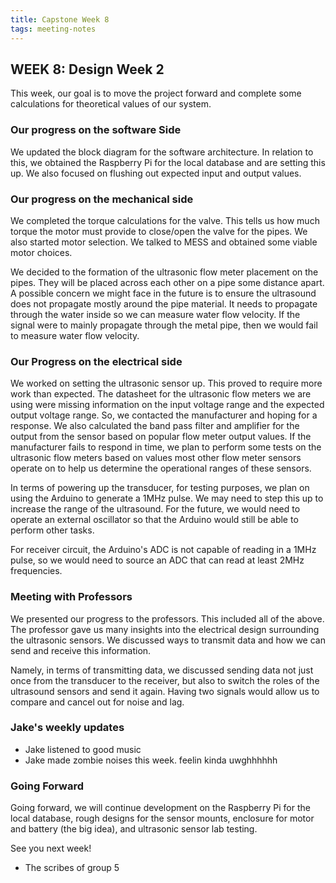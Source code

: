 ```yaml
---
title: Capstone Week 8
tags: meeting-notes
---
```

## WEEK 8: Design Week 2
This week, our goal is to move the project forward and complete some calculations for theoretical values of our system. 

### Our progress on the software Side 
We updated the block diagram for the software architecture. 
In relation to this, we obtained the Raspberry Pi for the local database and are setting this up. 
We also focused on flushing out expected input and output values. 

### Our progress on the mechanical side 
We completed the torque calculations for the valve. This tells us how much torque the motor must provide to close/open the valve for the pipes. 
We also started motor selection. We talked to MESS and obtained some viable motor choices. 

We decided to the formation of the ultrasonic flow meter placement on the pipes. They will be placed across each other on a pipe some distance apart. 
A possible concern we might face in the future is to ensure the ultrasound does not propagate mostly around the pipe material. It needs to propagate through the water inside so we can measure water flow velocity. If the signal were to mainly propagate through the metal pipe, then we would fail to measure water flow velocity. 

### Our Progress on the electrical side 
We worked on setting the ultrasonic sensor up. This proved to require more work than expected. The datasheet for the ultrasonic flow meters we are using were missing information on the input voltage range and the expected output voltage range. So, we contacted the manufacturer and hoping for a response. 
We also calculated the band pass filter and amplifier for the output from the sensor based on popular flow meter output values. 
If the manufacturer fails to respond in time, we plan to perform some tests on the ultrasonic flow meters based on values most other flow meter sensors operate on to help us determine the operational ranges of these sensors. 

In terms of powering up the transducer, for testing purposes, we plan on using the Arduino to generate a 1MHz pulse. We may need to step this up to increase the range of the ultrasound. For the future, we would need to operate an external oscillator so that the Arduino would still be able to perform other tasks.

For receiver circuit, the Arduino's ADC is not capable of reading in a 1MHz pulse, so we would need to source an ADC that can read at least 2MHz frequencies. 

### Meeting with Professors
We presented our progress to the professors. This included all of the above. The professor gave us many insights into the electrical design surrounding the ultrasonic sensors. We discussed ways to transmit data and how we can send and receive this information. 

Namely, in terms of transmitting data, we discussed sending data not just once from the transducer to the receiver, but also to switch the roles of the ultrasound sensors and send it again. Having two signals would allow us to compare and cancel out for noise and lag. 

### Jake's weekly updates 
- Jake listened to good music 
- Jake made zombie noises this week. feelin kinda uwghhhhhh 

### Going Forward
Going forward, we will continue development on the Raspberry Pi for the local database, rough designs for the sensor mounts, enclosure for motor and battery (the big idea), and ultrasonic sensor lab testing. 

See you next week!
- The scribes of group 5 